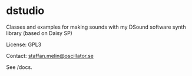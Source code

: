 # dstudio

Classes and examples for making sounds with my DSound software synth library (based on Daisy SP)

License: GPL3

Contact: staffan.melin@oscillator.se

See /docs.
